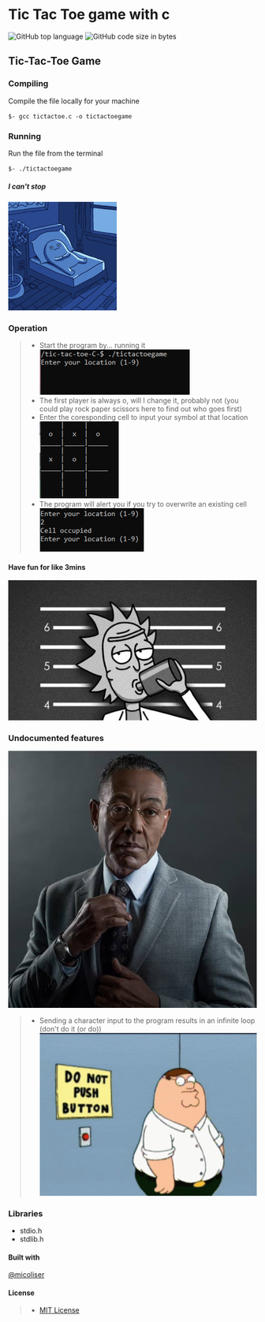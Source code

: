 # Tic Tac Toe game with c
![GitHub top language](https://img.shields.io/github/languages/top/Jesulayomy/tic-tac-toe-C?style=plastic) ![GitHub code size in bytes](https://img.shields.io/github/languages/code-size/Jesulayomy/tic-tac-toe-C?style=plastic)

## Tic-Tac-Toe Game
### Compiling
Compile the file locally for your machine
```command line
$- gcc tictactoe.c -o tictactoegame
```
### Running
Run the file from the terminal
```commandline
$- ./tictactoegame
```
##### I can't stop
![sleepless](./resources/morning-deep-thought.gif)

### Operation
>- Start the program by... running it
 ![starting lines](./resources/starttcc.PNG)
>- The first player is always o, will I change it, probably not 
 (you could play rock paper scissors here to find out who goes first)
>- Enter the coresponding cell to input your symbol at that location
 ![inprogress](./resources/play.PNG)
>- The program will alert you if you try to overwrite an existing cell
 ![occupe](./resources/occupe.PNG)
#### Have fun for like 3mins
![sippp](./resources/rmd2.jpg)

### Undocumented features
![akabugs](./resources/feature.jpeg)
>- Sending a character input to the program results in an infinite loop
   (don't do it (or do))
   ![push](./resources/peter-griffin-push.gif)

### Libraries
- stdio.h
- stdlib.h

#### Built with
[@micoliser](https://github.com/micoliser)

#### License
>- [MIT License](./LICENSE)
